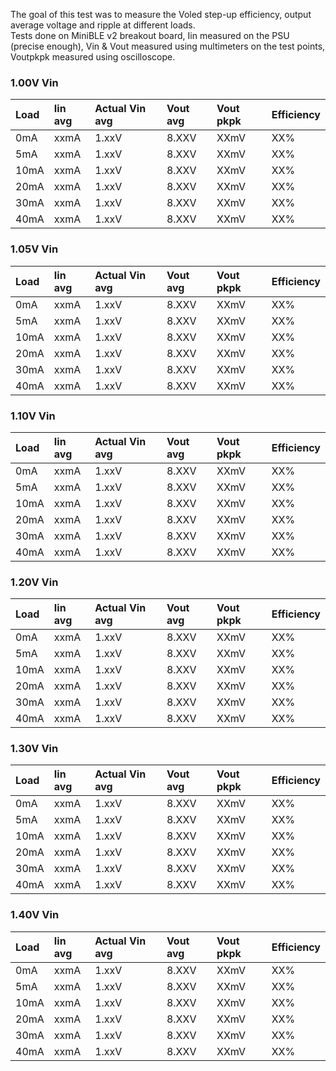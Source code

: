 The goal of this test was to measure the Voled step-up efficiency, output average voltage and ripple at different loads.  
Tests done on MiniBLE v2 breakout board, Iin measured on the PSU (precise enough), Vin & Vout measured using multimeters on the test points, Voutpkpk measured using oscilloscope.  

### [](#header-3)1.00V Vin

| Load | Iin avg | Actual Vin avg | Vout avg | Vout pkpk | Efficiency |
|:-----|:--------|:---------------|:---------|:----------|:-----------|
| 0mA  | xxmA    |    1.xxV       | 8.XXV    |   XXmV    |   XX%      |
| 5mA  | xxmA    |    1.xxV       | 8.XXV    |   XXmV    |   XX%      |
| 10mA | xxmA    |    1.xxV       | 8.XXV    |   XXmV    |   XX%      |
| 20mA | xxmA    |    1.xxV       | 8.XXV    |   XXmV    |   XX%      |
| 30mA | xxmA    |    1.xxV       | 8.XXV    |   XXmV    |   XX%      |
| 40mA | xxmA    |    1.xxV       | 8.XXV    |   XXmV    |   XX%      |

### [](#header-3)1.05V Vin

| Load | Iin avg | Actual Vin avg | Vout avg | Vout pkpk | Efficiency |
|:-----|:--------|:---------------|:---------|:----------|:-----------|
| 0mA  | xxmA    |    1.xxV       | 8.XXV    |   XXmV    |   XX%      |
| 5mA  | xxmA    |    1.xxV       | 8.XXV    |   XXmV    |   XX%      |
| 10mA | xxmA    |    1.xxV       | 8.XXV    |   XXmV    |   XX%      |
| 20mA | xxmA    |    1.xxV       | 8.XXV    |   XXmV    |   XX%      |
| 30mA | xxmA    |    1.xxV       | 8.XXV    |   XXmV    |   XX%      |
| 40mA | xxmA    |    1.xxV       | 8.XXV    |   XXmV    |   XX%      |

### [](#header-3)1.10V Vin

| Load | Iin avg | Actual Vin avg | Vout avg | Vout pkpk | Efficiency |
|:-----|:--------|:---------------|:---------|:----------|:-----------|
| 0mA  | xxmA    |    1.xxV       | 8.XXV    |   XXmV    |   XX%      |
| 5mA  | xxmA    |    1.xxV       | 8.XXV    |   XXmV    |   XX%      |
| 10mA | xxmA    |    1.xxV       | 8.XXV    |   XXmV    |   XX%      |
| 20mA | xxmA    |    1.xxV       | 8.XXV    |   XXmV    |   XX%      |
| 30mA | xxmA    |    1.xxV       | 8.XXV    |   XXmV    |   XX%      |
| 40mA | xxmA    |    1.xxV       | 8.XXV    |   XXmV    |   XX%      |

### [](#header-3)1.20V Vin

| Load | Iin avg | Actual Vin avg | Vout avg | Vout pkpk | Efficiency |
|:-----|:--------|:---------------|:---------|:----------|:-----------|
| 0mA  | xxmA    |    1.xxV       | 8.XXV    |   XXmV    |   XX%      |
| 5mA  | xxmA    |    1.xxV       | 8.XXV    |   XXmV    |   XX%      |
| 10mA | xxmA    |    1.xxV       | 8.XXV    |   XXmV    |   XX%      |
| 20mA | xxmA    |    1.xxV       | 8.XXV    |   XXmV    |   XX%      |
| 30mA | xxmA    |    1.xxV       | 8.XXV    |   XXmV    |   XX%      |
| 40mA | xxmA    |    1.xxV       | 8.XXV    |   XXmV    |   XX%      |

### [](#header-3)1.30V Vin

| Load | Iin avg | Actual Vin avg | Vout avg | Vout pkpk | Efficiency |
|:-----|:--------|:---------------|:---------|:----------|:-----------|
| 0mA  | xxmA    |    1.xxV       | 8.XXV    |   XXmV    |   XX%      |
| 5mA  | xxmA    |    1.xxV       | 8.XXV    |   XXmV    |   XX%      |
| 10mA | xxmA    |    1.xxV       | 8.XXV    |   XXmV    |   XX%      |
| 20mA | xxmA    |    1.xxV       | 8.XXV    |   XXmV    |   XX%      |
| 30mA | xxmA    |    1.xxV       | 8.XXV    |   XXmV    |   XX%      |
| 40mA | xxmA    |    1.xxV       | 8.XXV    |   XXmV    |   XX%      |

### [](#header-3)1.40V Vin

| Load | Iin avg | Actual Vin avg | Vout avg | Vout pkpk | Efficiency |
|:-----|:--------|:---------------|:---------|:----------|:-----------|
| 0mA  | xxmA    |    1.xxV       | 8.XXV    |   XXmV    |   XX%      |
| 5mA  | xxmA    |    1.xxV       | 8.XXV    |   XXmV    |   XX%      |
| 10mA | xxmA    |    1.xxV       | 8.XXV    |   XXmV    |   XX%      |
| 20mA | xxmA    |    1.xxV       | 8.XXV    |   XXmV    |   XX%      |
| 30mA | xxmA    |    1.xxV       | 8.XXV    |   XXmV    |   XX%      |
| 40mA | xxmA    |    1.xxV       | 8.XXV    |   XXmV    |   XX%      |
